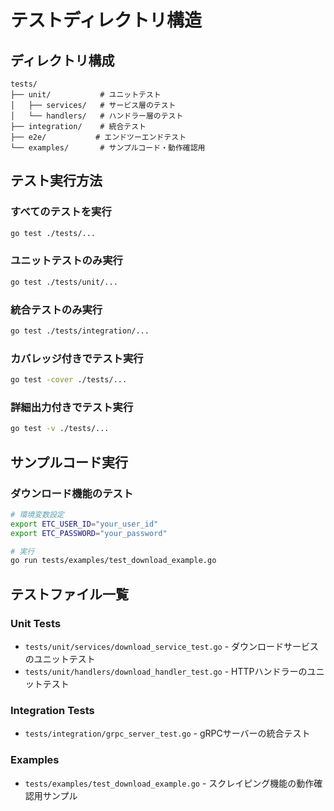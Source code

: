 # テストディレクトリ構造

## ディレクトリ構成

```
tests/
├── unit/           # ユニットテスト
│   ├── services/   # サービス層のテスト
│   └── handlers/   # ハンドラー層のテスト
├── integration/    # 統合テスト
├── e2e/           # エンドツーエンドテスト
└── examples/       # サンプルコード・動作確認用

```

## テスト実行方法

### すべてのテストを実行
```bash
go test ./tests/...
```

### ユニットテストのみ実行
```bash
go test ./tests/unit/...
```

### 統合テストのみ実行
```bash
go test ./tests/integration/...
```

### カバレッジ付きでテスト実行
```bash
go test -cover ./tests/...
```

### 詳細出力付きでテスト実行
```bash
go test -v ./tests/...
```

## サンプルコード実行

### ダウンロード機能のテスト
```bash
# 環境変数設定
export ETC_USER_ID="your_user_id"
export ETC_PASSWORD="your_password"

# 実行
go run tests/examples/test_download_example.go
```

## テストファイル一覧

### Unit Tests
- `tests/unit/services/download_service_test.go` - ダウンロードサービスのユニットテスト
- `tests/unit/handlers/download_handler_test.go` - HTTPハンドラーのユニットテスト

### Integration Tests
- `tests/integration/grpc_server_test.go` - gRPCサーバーの統合テスト

### Examples
- `tests/examples/test_download_example.go` - スクレイピング機能の動作確認用サンプル